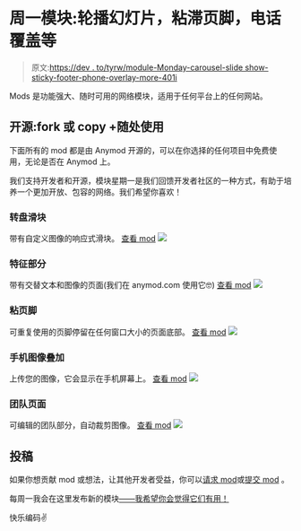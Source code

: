 # 周一模块:轮播幻灯片，粘滞页脚，电话覆盖等

> 原文:[https://dev . to/tyrw/module-Monday-carousel-slide show-sticky-footer-phone-overlay-more-401i](https://dev.to/tyrw/module-monday-carousel-slideshow-sticky-footer-phone-overlay-more-4o1i)

Mods 是功能强大、随时可用的网络模块，适用于任何平台上的任何网站。

## 开源:fork 或 copy +随处使用

下面所有的 mod 都是由 Anymod 开源的，可以在你选择的任何项目中免费使用，无论是否在 Anymod 上。

我们支持开发者和开源，模块星期一是我们回馈开发者社区的一种方式，有助于培养一个更加开放、包容的网络。我们希望你喜欢！

### 转盘滑块

带有自定义图像的响应式滑块。
[查看 mod](https://anymod.com/mod/dbdkb?v=20)
 [![](../Images/d2055265b3d6775567a560beb7dfaeb0.png)](https://anymod.com/mod/dbdkb?v=20) 

### 特征部分

带有交替文本和图像的页面(我们在 anymod.com 使用它🤓)
[查看 mod](https://anymod.com/mod/rdoll?v=20)
 [![](../Images/b304f748cb79285467f9441e9e16f46f.png)](https://anymod.com/mod/rdoll?v=20) 

### 粘页脚

可重复使用的页脚停留在任何窗口大小的页面底部。
[查看 mod](https://anymod.com/mod/ondrb?v=20)
 [![](../Images/2ca6271a81ea23c7cc5a53d448949471.png)](https://anymod.com/mod/ondrb?v=20) 

### 手机图像叠加

上传您的图像，它会显示在手机屏幕上。
[查看 mod](https://anymod.com/mod/rdoal?v=20)
 [![](../Images/b80fea4481e2aface8993274700345c2.png)](https://anymod.com/mod/rdoal?v=20) 

### 团队页面

可编辑的团队部分，自动裁剪图像。
[查看 mod](https://anymod.com/mod/moalk?v=20)
 [![](../Images/ce86dcc61fcf6118a77d7e375a837dc6.png)](https://anymod.com/mod/moalk?v=20) 

## 投稿

如果你想贡献 mod 或想法，让其他开发者受益，你可以[请求 mod](https://guide.anymod.com/v1/community/requests.html)或[提交 mod](https://guide.anymod.com/v1/community/contributing.html) 。

每周一我会在这里发布新的模块[——我希望你会觉得它们有用！](https://dev.to/tyrw)

快乐编码✌️